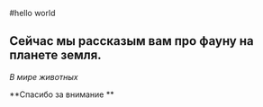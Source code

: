 #hello world

## Сейчас мы рассказым вам про фауну на планете земля.

_В мире животных_

**Спасибо за внимание **
